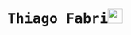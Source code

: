 # <samp>Thiago Fabri</samp><img src="file:///C:/Downloads/a8a4561433ee9fd5e4aef69e930bff79.gif" width="30px" height="30px">
